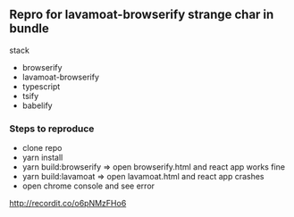 ## Repro for lavamoat-browserify strange char in bundle 

stack

- browserify
- lavamoat-browserify
- typescript    
- tsify
- babelify

### Steps to reproduce

- clone repo
- yarn install
- yarn build:browserify => open browserify.html and react app works fine
- yarn build:lavamoat => open lavamoat.html and react app crashes
- open chrome console and see error

http://recordit.co/o6pNMzFHo6